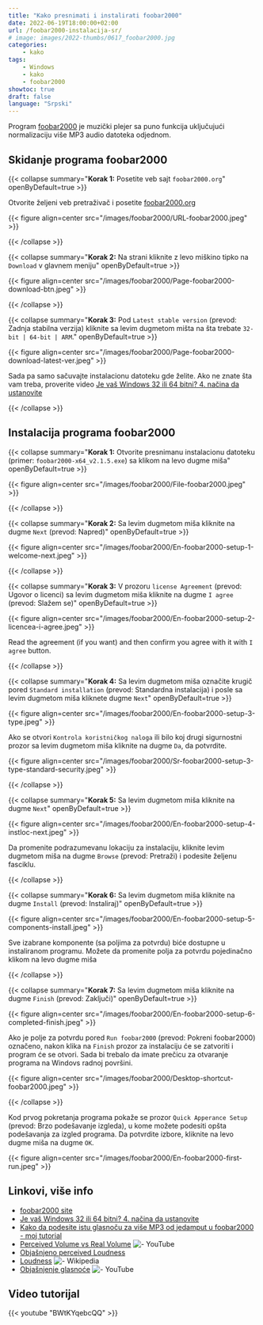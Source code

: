 ```yaml
---
title: "Kako presnimati i instalirati foobar2000"
date: 2022-06-19T18:00:00+02:00
url: /foobar2000-instalacija-sr/
# image: images/2022-thumbs/0617_foobar2000.jpg
categories:
    - kako
tags:
    - Windows
    - kako
    - foobar2000
showtoc: true
draft: false
language: "Srpski"
---
```


Program [foobar2000](https://www.foobar2000.org/ "Kliknite/tapnite, da otvorite veb stranicu!") je muzički plejer sa puno funkcija uključujući normalizaciju više MP3 audio datoteka odjednom.

## Skidanje programa foobar2000

{{< collapse summary="**Korak 1:** Posetite veb sajt `foobar2000.org`" openByDefault=true >}}

   Otvorite željeni veb pretraživač i posetite [foobar2000.org](https://www.foobar2000.org/ "Kliknite/tapnite da otvorite veb stranicu!")

   {{< figure align=center src="/images/foobar2000/URL-foobar2000.jpeg" >}}

{{< /collapse >}}

{{< collapse summary="**Korak 2:** Na strani kliknite z levo miškino tipko na `Download` v glavnem meniju" openByDefault=true >}}

   {{< figure align=center src="/images/foobar2000/Page-foobar2000-download-btn.jpeg" >}}

{{< /collapse >}}

{{< collapse summary="**Korak 3:** Pod `Latest stable version` (prevod: Zadnja stabilna verzija) kliknite sa levim dugmetom mišta na šta trebate `32-bit | 64-bit | ARM`." openByDefault=true >}}

   {{< figure align=center src="/images/foobar2000/Page-foobar2000-download-latest-ver.jpeg" >}}

   Sada pa samo sačuvajte instalacionu datoteku gde želite. Ako ne znate šta vam treba, proverite video [Je vaš Windows 32 ili 64 bitni? 4. načina da ustanovite](https://www.youtube.com/watch?v=hFldi8cEABU "Kliknite/tapnite da otvorite video!")

{{< /collapse >}}

## Instalacija programa foobar2000

{{< collapse summary="**Korak 1:** Otvorite presnimanu instalacionu datoteku (primer: `foobar2000-x64_v2.1.5.exe`) sa klikom na levo dugme miša" openByDefault=true >}}

   {{< figure align=center src="/images/foobar2000/File-foobar2000.jpeg" >}}

{{< /collapse >}}

{{< collapse summary="**Korak 2:** Sa levim dugmetom miša kliknite na dugme `Next` (prevod: Napred)" openByDefault=true >}}

   {{< figure align=center src="/images/foobar2000/En-foobar2000-setup-1-welcome-next.jpeg" >}}

{{< /collapse >}}

{{< collapse summary="**Korak 3:** V prozoru `license Agreement` (prevod: Ugovor o licenci) sa levim dugmetom miša kliknite na dugme  `I agree` (prevod: Slažem se)" openByDefault=true >}}

   {{< figure align=center src="/images/foobar2000/En-foobar2000-setup-2-licencea-i-agree.jpeg" >}}

   Read the agreement (if you want) and then confirm you agree with it with `I agree` button.

{{< /collapse >}}

{{< collapse summary="**Korak 4:** Sa levim dugmetom miša označite krugič pored `Standard installation` (prevod: Standardna instalacija) i posle sa levim dugmetom miša kliknete dugme `Next`" openByDefault=true >}}

   {{< figure align=center src="/images/foobar2000/En-foobar2000-setup-3-type.jpeg" >}}

   Ako se otvori `Kontrola koristničkog naloga` ili bilo koj drugi sigurnostni prozor sa levim dugmetom miša kliknite na dugme `Da`, da potvrdite.

   {{< figure align=center src="/images/foobar2000/Sr-foobar2000-setup-3-type-standard-security.jpeg" >}}

{{< /collapse >}}

{{< collapse summary="**Korak 5:** Sa levim dugmetom miša kliknite na dugme `Next`" openByDefault=true >}}

   {{< figure align=center src="/images/foobar2000/En-foobar2000-setup-4-instloc-next.jpeg" >}}

   Da promenite podrazumevanu lokaciju za instalaciju, kliknite levim dugmetom miša na dugme `Browse` (prevod: Pretraži) i podesite željenu fasciklu.

{{< /collapse >}}

{{< collapse summary="**Korak 6:** Sa levim dugmetom miša kliknite na dugme `Install` (prevod: Instaliraj)" openByDefault=true >}}

   {{< figure align=center src="/images/foobar2000/En-foobar2000-setup-5-components-install.jpeg" >}}

Sve izabrane komponente (sa poljima za potvrdu) biće dostupne u instaliranom programu. Možete da promenite polja za potvrdu pojedinačno klikom na levo dugme miša

{{< /collapse >}}

{{< collapse summary="**Korak 7:** Sa levim dugmetom miša kliknite na dugme `Finish` (prevod: Zaključi)" openByDefault=true >}}

   {{< figure align=center src="/images/foobar2000/En-foobar2000-setup-6-completed-finish.jpeg" >}}

   Ako je polje za potvrdu pored `Run foobar2000` (prevod: Pokreni foobar2000) označeno, nakon klika na `Finish` prozor za instalaciju će se zatvoriti i program će se otvori. Sada bi trebalo da imate prečicu za otvaranje programa na Windovs radnoj površini.

   {{< figure align=center src="/images/foobar2000/Desktop-shortcut-foobar2000.jpeg" >}}

{{< /collapse >}}

Kod prvog pokretanja programa pokaže se prozor `Quick Apperance Setup` (prevod: Brzo podešavanje izgleda), u kome možete podesiti opšta podešavanja za izgled programa. Da potvrdite izbore, kliknite na levo dugme miša na dugme `OK`.

{{< figure align=center src="/images/foobar2000/En-foobar2000-first-run.jpeg" >}}

## Linkovi, više info

- [foobar2000 site](https://www.foobar2000.org/ "Kliknite/tapnite da otvorite veb sajt!")
- [Je vaš Windows 32 ili 64 bitni? 4. načina da ustanovite](https://www.youtube.com/watch?v=hFldi8cEABU "Kliknite/tapnite da otvorite video!")
- [Kako da podesite istu glasnoču za više MP3 od jedamput u foobar2000 - moj tutorial](/foobar2000-mp3-glasnoca-sr/ "Kliknite/tapnite, da otvorite tutorijal!")
- [Perceived Volume vs Real Volume](https://www.youtube.com/vatch?v=5SKFV8fv0Ho "Kliknite/tapnite, da otvorite video!") ![- YouTube](/images/social-logos/YouTube.png)
- [Objašnjeno perceived Loudness](https://www.blackghostaudio.com/blog/perceived-loudness-ekplained "Kliknite/tapnite, da otvorite veb stranicu!")
- [Loudness](https://en.wikipedia.org/wiki/Loudness "Kliknite/tapnite, da otvorite veb stranicu!") ![- Wikipedia](/images/social-logos/logo_Wikipedia_20x20px.png)
- [Objašnjenje glasnoće](https://www.youtube.com/vatch?v=rRskvDd59kc "Kliknite/tapnite, da otvorite video!") ![- YouTube](/images/social-logos/YouTube.png)

## Video tutorijal

{{< youtube "BWtKYqebcQQ" >}}